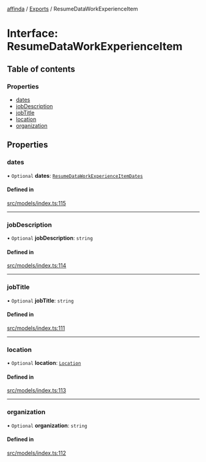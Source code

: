 [affinda](../README.md) / [Exports](../modules.md) / ResumeDataWorkExperienceItem

# Interface: ResumeDataWorkExperienceItem

## Table of contents

### Properties

- [dates](ResumeDataWorkExperienceItem.md#dates)
- [jobDescription](ResumeDataWorkExperienceItem.md#jobdescription)
- [jobTitle](ResumeDataWorkExperienceItem.md#jobtitle)
- [location](ResumeDataWorkExperienceItem.md#location)
- [organization](ResumeDataWorkExperienceItem.md#organization)

## Properties

### dates

• `Optional` **dates**: [`ResumeDataWorkExperienceItemDates`](ResumeDataWorkExperienceItemDates.md)

#### Defined in

[src/models/index.ts:115](https://github.com/affinda/affinda-typescript/blob/b869a13/src/models/index.ts#L115)

___

### jobDescription

• `Optional` **jobDescription**: `string`

#### Defined in

[src/models/index.ts:114](https://github.com/affinda/affinda-typescript/blob/b869a13/src/models/index.ts#L114)

___

### jobTitle

• `Optional` **jobTitle**: `string`

#### Defined in

[src/models/index.ts:111](https://github.com/affinda/affinda-typescript/blob/b869a13/src/models/index.ts#L111)

___

### location

• `Optional` **location**: [`Location`](Location.md)

#### Defined in

[src/models/index.ts:113](https://github.com/affinda/affinda-typescript/blob/b869a13/src/models/index.ts#L113)

___

### organization

• `Optional` **organization**: `string`

#### Defined in

[src/models/index.ts:112](https://github.com/affinda/affinda-typescript/blob/b869a13/src/models/index.ts#L112)
